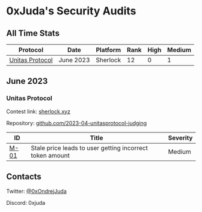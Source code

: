 # 0xJuda's Security Audits

## All Time Stats

| Protocol                                                                | Date      | Platform | Rank    | High | Medium |
| ----------------------------------------------------------------------- | --------- | -------- | ------- | ---- | ------ |
| [Unitas Protocol](https://github.com/OndrejJuda/audits#unitas-protocol) | June 2023 | Sherlock | 12      | 0    | 1      |

## June 2023

### Unitas Protocol

Contest link: [sherlock.xyz](https://app.sherlock.xyz/audits/contests/73)

Repository: [github.com/2023-04-unitasprotocol-judging](https://github.com/sherlock-audit/2023-04-unitasprotocol-judging)

| ID                                                                                            | Title                                                    | Severity |
| --------------------------------------------------------------------------------------------- | -------------------------------------------------------- | -------- |
| [M-01](https://github.com/OndrejJuda/audits/blob/main/audits/sherlock/2023-06-Unitas/M-01.md) | Stale price leads to user getting incorrect token amount | Medium   |

## Contacts

Twitter: [@0xOndrejJuda](https://twitter.com/0xOndrejJuda)

Discord: 0xjuda